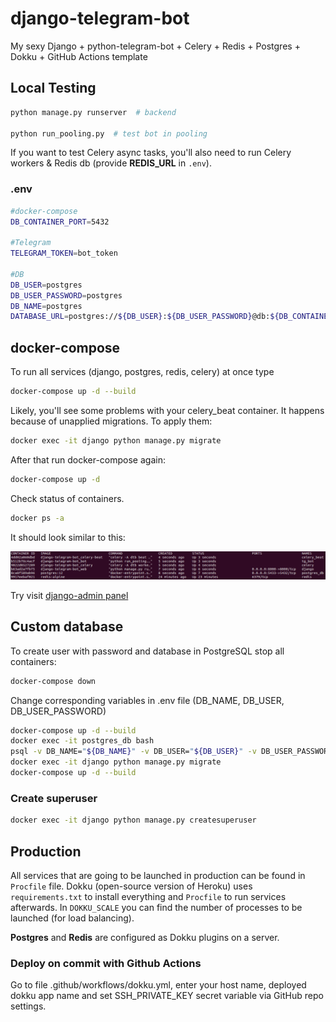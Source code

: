 # django-telegram-bot
My sexy Django + python-telegram-bot + Celery + Redis + Postgres + Dokku + GitHub Actions template

## Local Testing

``` bash
python manage.py runserver  # backend

python run_pooling.py  # test bot in pooling
```

If you want to test Celery async tasks, you'll also need to run Celery workers & Redis db (provide __REDIS_URL__ in `.env`). 

### .env

``` bash
#docker-compose
DB_CONTAINER_PORT=5432

#Telegram
TELEGRAM_TOKEN=bot_token

#DB
DB_USER=postgres
DB_USER_PASSWORD=postgres
DB_NAME=postgres
DATABASE_URL=postgres://${DB_USER}:${DB_USER_PASSWORD}@db:${DB_CONTAINER_PORT}/${DB_NAME}
```

## docker-compose

To run all services (django, postgres, redis, celery) at once type
``` bash
docker-compose up -d --build
```
Likely, you'll see some problems with your celery_beat container. It happens
because of unapplied migrations. To apply them:
``` bash
docker exec -it django python manage.py migrate
```
After that run docker-compose again:
``` bash
docker-compose up -d 
```
Check status of containers.
``` bash
docker ps -a
```
It should look similar to this:
<p align="left">
    <img src="./.github/imgs/containers_status.png">
</p>

Try visit <a href="http://0.0.0.0:8000/tgadmin">django-admin panel</a>

## Custom database

To create user with password and database in PostgreSQL stop all containers: 
``` bash
docker-compose down
```
Change corresponding variables in .env file (DB_NAME, DB_USER, DB_USER_PASSWORD)<br>
```bash 
docker-compose up -d --build
docker exec -it postgres_db bash
psql -v DB_NAME="${DB_NAME}" -v DB_USER="${DB_USER}" -v DB_USER_PASSWORD="'${DB_USER_PASSWORD}'" -U postgres < sql/init.sql
docker exec -it django python manage.py migrate
docker-compose up -d --build
```

### Create superuser

``` bash
docker exec -it django python manage.py createsuperuser
```

## Production 

All services that are going to be launched in production can be found in `Procfile` file. Dokku (open-source version of Heroku) uses `requirements.txt` to install everything and `Procfile` to run services afterwards. In `DOKKU_SCALE` you can find the number of processes to be launched (for load balancing).

**Postgres** and **Redis** are configured as Dokku plugins on a server. 

### Deploy on commit with Github Actions

Go to file .github/workflows/dokku.yml, enter your host name, deployed dokku app name and set SSH_PRIVATE_KEY secret variable via GitHub repo settings.
